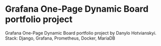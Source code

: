 # Grafana One-Page Dynamic Board portfolio project
Grafana One-Page Dynamic Board portfolio project by Danylo Hotvianskyi. Stack: Django, Grafana, Prometheus, Docker, MariaDB